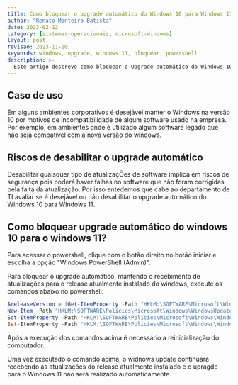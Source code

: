 ```yaml
---
title: Como bloquear o upgrade automático do Windows 10 para Windows 11?
author: "Renato Monteiro Batista"
date: 2023-02-12
category: [sistemas-operacionais, microsoft-windows]
layout: post
revisao: 2023-11-20
keywords: windows, upgrade, windows 11, bloquear, powershell
description: >-
  Este artigo descreve como bloquear o Upgrade automático do Windows 10 para Windows 11, nos computadores compatíveis, usando o powershell.
---
```


## Caso de uso

Em alguns ambientes corporativos é desejável manter o Windows na versão 10 por motivos de incompatibilidade de algum software usado na empresa. Por exemplo, em ambientes onde é utilizado algum software legado que não seja compatível com a nova versão do windows.

## Riscos de desabilitar o upgrade automático

Desabilitar quaisquer tipo de atualizaçÕes de software implica em riscos de segurança pois poderá haver falhas no software que não foram corrigidas pela falta da atualização. Por isso entedemos que cabe ao departamento de TI avaliar se é desejável ou não desabilitar o upgrade automático do Windows 10 para Windows 11.

## Como bloquear upgrade automático do windows 10 para o windows 11?

Para acessar o powershell, clique com o botão direito no botão iniciar e escolha a opção "Windows PowerShell (Admin)".

Para bloquear o upgrade automático, mantendo o recebimento de atualizações para o release atualmente instalado do windows, execute os comandos abaixo no powershell:

```powershell
$releaseVersion = (Get-ItemProperty -Path "HKLM:\SOFTWARE\Microsoft\Windows NT\CurrentVersion" -Name DisplayVersion).DisplayVersion
New-Item -Path "HKLM:\SOFTWARE\Policies\Microsoft\Windows\WindowsUpdate" -Force | Out-Null
Set-ItemProperty -Path "HKLM:\SOFTWARE\Policies\Microsoft\Windows\WindowsUpdate" -Name "TargetReleaseVersion" -Type DWord -Value 1
Set-ItemProperty -Path "HKLM:\SOFTWARE\Policies\Microsoft\Windows\WindowsUpdate" -Name "TargetReleaseVersionInfo" -Type String -Value $releaseVersion
```

Após a execução dos comandos acima é necessário a reinicialização do computador.

Uma vez executado o comando acima, o widnows update continuará recebendo as atualizações do release atualmente instalado e o upragde para o Windows 11 não será realizado automaticamente.